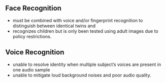 ## Face Recognition 
* must be combined with voice and/or fingerprint recognition to distinguish between identical twins and 
* recognizes children but is only been tested using adult images due to policy restrictions.

## Voice Recognition 
* unable to resolve identity when multiple subject’s voices are present in one audio sample 
* unable to mitigate loud background noises and poor audio quality. 
